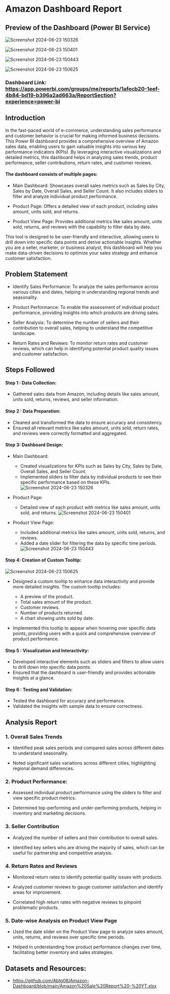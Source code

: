 # Amazon Dashboard Report

## Preview of the Dashboard (Power BI Service)

 ![Screenshot 2024-06-23 150326](https://github.com/Abtg08/Amazon-Dashboard/assets/87989296/0de58b17-6dcf-448d-8497-e62a96bd563a)


 ![Screenshot 2024-06-23 150401](https://github.com/Abtg08/Amazon-Dashboard/assets/87989296/d210a3d1-baad-4b18-aff6-568dcc00f4e4)

 ![Screenshot 2024-06-23 150443](https://github.com/Abtg08/Amazon-Dashboard/assets/87989296/fea11cb2-60bd-44dd-887e-a6ce074b230a)

 ![Screenshot 2024-06-23 150625](https://github.com/Abtg08/Amazon-Dashboard/assets/87989296/6139ee4c-1fb0-4e75-9af4-e6d5b698d621)


### Dashboard Link: https://app.powerbi.com/groups/me/reports/1afecb20-1eef-4b84-bd19-b396a2ad663a/ReportSection?experience=power-bi

## Introduction
In the fast-paced world of e-commerce, understanding sales performance and customer behavior is crucial for making informed business decisions. This Power BI dashboard provides a comprehensive overview of Amazon sales data, enabling users to gain valuable insights into various key performance indicators (KPIs). By leveraging interactive visualizations and detailed metrics, this dashboard helps in analyzing sales trends, product performance, seller contributions, return rates, and customer reviews.

#### The dashboard consists of multiple pages:

-  Main Dashboard: Showcases overall sales metrics such as Sales by City, Sales by Date, Overall Sales, and Seller Count. It also includes sliders to filter and analyze individual product performance.

- Product Page: Offers a detailed view of each product, including sales amount, units sold, and returns.

- Product View Page: Provides additional metrics like sales amount, units sold, returns, and reviews with the capability to filter data by date.

This tool is designed to be user-friendly and interactive, allowing users to drill down into specific data points and derive actionable insights. Whether you are a seller, marketer, or business analyst, this dashboard will help you make data-driven decisions to optimize your sales strategy and enhance customer satisfaction.

## Problem Statement

- Identify Sales Performance: To analyze the sales performance across various cities and dates, helping in understanding regional trends and seasonality.

- Product Performance: To enable the assessment of individual product performance, providing insights into which products are driving sales.

- Seller Analysis: To determine the number of sellers and their contribution to overall sales, helping to understand the competitive landscape.

- Return Rates and Reviews: To monitor return rates and customer reviews, which can help in identifying potential product quality issues and customer satisfaction.


## Steps Followed 

#### Step 1 : Data Collection:
  - Gathered sales data from Amazon, including details like sales amount, units sold, returns, reviews, and seller information.

#### Step 2 : Data Preparation:

- Cleaned and transformed the data to ensure accuracy and consistency.
- Ensured all relevant metrics like sales amount, units sold, return rates, and reviews were correctly formatted and aggregated.

#### Step 3: Dashboard Design:
- Main Dashboard:

    - Created visualizations for KPIs such as Sales by City, Sales by Date, Overall Sales, and Seller Count.
    - Implemented sliders to filter data by individual products to see their specific performance based on these KPIs.
     ![Screenshot 2024-06-23 150326](https://github.com/Abtg08/Amazon-Dashboard/assets/87989296/0de58b17-6dcf-448d-8497-e62a96bd563a)


- Product Page:
    - Detailed view of each product with metrics like sales amount, units sold, and returns.
     ![Screenshot 2024-06-23 150401](https://github.com/Abtg08/Amazon-Dashboard/assets/87989296/d210a3d1-baad-4b18-aff6-568dcc00f4e4)

- Product View Page:
    - Included additional metrics like sales amount, units sold, returns, and reviews.
    - Added a date slider for filtering the data by specific time periods.
     ![Screenshot 2024-06-23 150443](https://github.com/Abtg08/Amazon-Dashboard/assets/87989296/fea11cb2-60bd-44dd-887e-a6ce074b230a)

#### Step 4: Creation of Custom Tooltip:

![Screenshot 2024-06-23 150625](https://github.com/Abtg08/Amazon-Dashboard/assets/87989296/6139ee4c-1fb0-4e75-9af4-e6d5b698d621)

- Designed a custom tooltip to enhance data interactivity and provide more detailed insights. The custom tooltip includes:
    - A preview of the product.
    - Total sales amount of the product.
    - Customer reviews.
    - Number of products returned.
    - A chart showing units sold by date.

- Implemented this tooltip to appear when hovering over specific data points, providing users with a quick and comprehensive overview of product performance.

#### Step 5 : Visualization and Interactivity:

- Developed interactive elements such as sliders and filters to allow users to drill down into specific data points.
- Ensured that the dashboard is user-friendly and provides actionable insights at a glance.

#### Step 6 : Testing and Validation:
- Tested the dashboard for accuracy and performance.
- Validated the insights with sample data to ensure correctness.



## Analysis Report

### 1. Overall Sales Trends

- Identified peak sales periods and compared sales across different dates to understand seasonality.

- Noted significant sales variations across different cities, highlighting regional demand differences.

### 2. Product Performance:

- Assessed individual product performance using the sliders to filter and view specific product metrics.

- Determined top-performing and under-performing products, helping in inventory and marketing decisions.

### 3. Seller Contribution

- Analyzed the number of sellers and their contribution to overall sales.

- Identified key sellers who are driving the majority of sales, which can be useful for partnership and competitive analysis.

### 4. Return Rates and Reviews

- Monitored return rates to identify potential quality issues with products.

- Analyzed customer reviews to gauge customer satisfaction and identify areas for improvement.

- Correlated high return rates with negative reviews to pinpoint problematic products.

### 5. Date-wise Analysis on Product View Page

- Used the date slider on the Product View page to analyze sales amount, units, returns, and reviews over specific time periods.

- Helped in understanding how product performance changes over time, facilitating better inventory and sales strategies.


## Datasets and Resources:
- https://github.com/Abtg08/Amazon-Dashboard/blob/main/Amazon%20Sale%20Report%20-%20YT.xlsx
